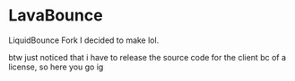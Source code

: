# LavaBounce
LiquidBounce Fork I decided to make lol.

btw just noticed that i have to release the source code for the client bc of a license, so here you go ig
